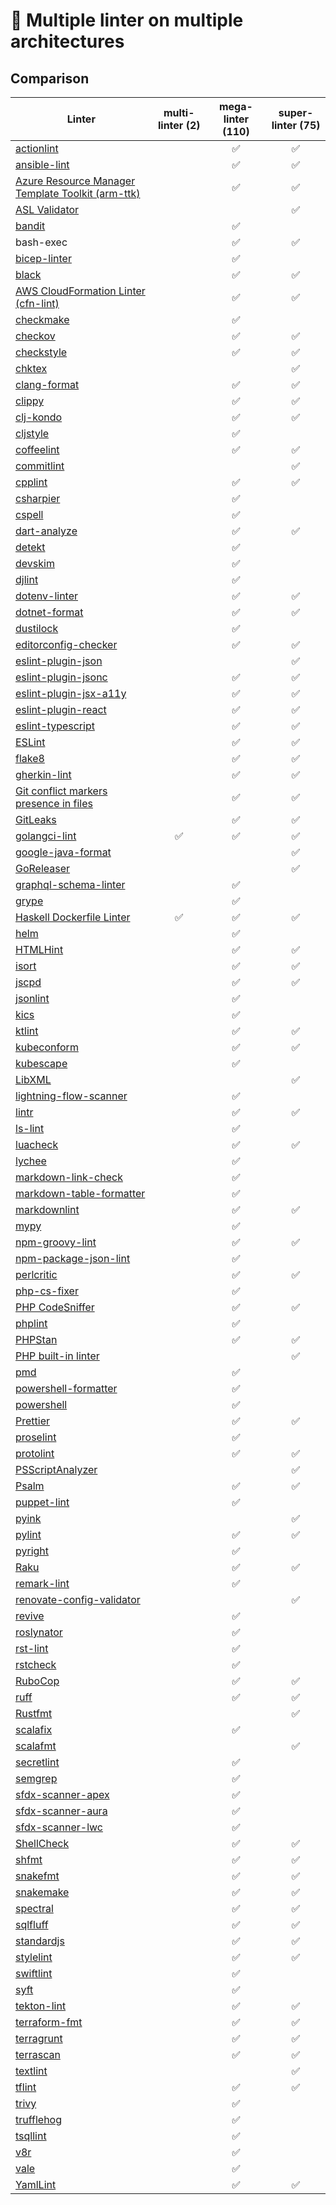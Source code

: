 # 🐐 Multiple linter on multiple architectures

## Comparison

| Linter                                                       | multi-linter (2) | mega-linter (110) | super-linter (75) |
| ------------------------------------------------------------ | :--------------: | :---------------: | :---------------: |
| [actionlint][actionlint]                                     |                  |        ✅         |        ✅         |
| [ansible-lint][ansible-lint]                                 |                  |        ✅         |        ✅         |
| [Azure Resource Manager Template Toolkit (arm-ttk)][arm-ttk] |                  |        ✅         |        ✅         |
| [ASL Validator][asl-validator]                               |                  |                   |        ✅         |
| [bandit][bandit]                                             |                  |        ✅         |                   |
| bash-exec                                                    |                  |        ✅         |        ✅         |
| [bicep-linter][bicep-linter]                                 |                  |        ✅         |                   |
| [black][black]                                               |                  |        ✅         |        ✅         |
| [AWS CloudFormation Linter (cfn-lint)][cfn-lint]             |                  |        ✅         |        ✅         |
| [checkmake][checkmake]                                       |                  |        ✅         |                   |
| [checkov][checkov]                                           |                  |        ✅         |        ✅         |
| [checkstyle][checkstyle]                                     |                  |        ✅         |        ✅         |
| [chktex][chktex]                                             |                  |                   |        ✅         |
| [clang-format][clang-format]                                 |                  |        ✅         |        ✅         |
| [clippy][clippy]                                             |                  |        ✅         |        ✅         |
| [clj-kondo][clj-kondo]                                       |                  |        ✅         |        ✅         |
| [cljstyle][cljstyle]                                         |                  |        ✅         |                   |
| [coffeelint][coffeelint]                                     |                  |        ✅         |        ✅         |
| [commitlint][commitlint]                                     |                  |                   |        ✅         |
| [cpplint][cpplint]                                           |                  |        ✅         |        ✅         |
| [csharpier][csharpier]                                       |                  |        ✅         |                   |
| [cspell][cspell]                                             |                  |        ✅         |                   |
| [dart-analyze][dart-analyze]                                 |                  |        ✅         |        ✅         |
| [detekt][detekt]                                             |                  |        ✅         |                   |
| [devskim][devskim]                                           |                  |        ✅         |                   |
| [djlint][djlint]                                             |                  |        ✅         |                   |
| [dotenv-linter][dotenv-linter]                               |                  |        ✅         |        ✅         |
| [dotnet-format][dotnet-format]                               |                  |        ✅         |        ✅         |
| [dustilock][dustilock]                                       |                  |        ✅         |                   |
| [editorconfig-checker][editorconfig-checker]                 |                  |        ✅         |        ✅         |
| [eslint-plugin-json][eslint-plugin-json]                     |                  |                   |        ✅         |
| [eslint-plugin-jsonc][eslint-plugin-jsonc]                   |                  |        ✅         |        ✅         |
| [eslint-plugin-jsx-a11y][eslint-plugin-jsx-a11y]             |                  |        ✅         |        ✅         |
| [eslint-plugin-react][eslint-plugin-react]                   |                  |        ✅         |        ✅         |
| [eslint-typescript][eslint-typescript]                       |                  |        ✅         |        ✅         |
| [ESLint][eslint]                                             |                  |        ✅         |        ✅         |
| [flake8][flake8]                                             |                  |        ✅         |        ✅         |
| [gherkin-lint][gherkin-lint]                                 |                  |        ✅         |        ✅         |
| [Git conflict markers presence in files][git-diff]           |                  |        ✅         |        ✅         |
| [GitLeaks][gitleaks]                                         |                  |        ✅         |        ✅         |
| [golangci-lint][golangci-lint]                               |        ✅        |        ✅         |        ✅         |
| [google-java-format][google-java-format]                     |                  |                   |        ✅         |
| [GoReleaser][goreleaser]                                     |                  |                   |        ✅         |
| [graphql-schema-linter][graphql-schema-linter]               |                  |        ✅         |                   |
| [grype][grype]                                               |                  |        ✅         |                   |
| [Haskell Dockerfile Linter][hadolint]                        |        ✅        |        ✅         |        ✅         |
| [helm][helm]                                                 |                  |        ✅         |                   |
| [HTMLHint][htmlhint]                                         |                  |        ✅         |        ✅         |
| [isort][isort]                                               |                  |        ✅         |        ✅         |
| [jscpd][jscpd]                                               |                  |        ✅         |        ✅         |
| [jsonlint][jsonlint]                                         |                  |        ✅         |                   |
| [kics][kics]                                                 |                  |        ✅         |                   |
| [ktlint][ktlint]                                             |                  |        ✅         |        ✅         |
| [kubeconform][kubeconform]                                   |                  |        ✅         |        ✅         |
| [kubescape][kubescape]                                       |                  |        ✅         |                   |
| [LibXML][libxml]                                             |                  |                   |        ✅         |
| [lightning-flow-scanner][lightning-flow-scanner]             |                  |        ✅         |                   |
| [lintr][lintr]                                               |                  |        ✅         |        ✅         |
| [ls-lint][ls-lint]                                           |                  |        ✅         |                   |
| [luacheck][luacheck]                                         |                  |        ✅         |        ✅         |
| [lychee][lychee]                                             |                  |        ✅         |                   |
| [markdown-link-check][markdown-link-check]                   |                  |        ✅         |                   |
| [markdown-table-formatter][markdown-table-formatter]         |                  |        ✅         |                   |
| [markdownlint][markdownlint]                                 |                  |        ✅         |        ✅         |
| [mypy][mypy]                                                 |                  |        ✅         |                   |
| [npm-groovy-lint][npm-groovy-lint]                           |                  |        ✅         |        ✅         |
| [npm-package-json-lint][npm-package-json-lint]               |                  |        ✅         |                   |
| [perlcritic][perlcritic]                                     |                  |        ✅         |        ✅         |
| [php-cs-fixer][php-cs-fixer]                                 |                  |        ✅         |                   |
| [PHP CodeSniffer][phpcs]                                     |                  |        ✅         |        ✅         |
| [phplint][phplint]                                           |                  |        ✅         |                   |
| [PHPStan][phpstan]                                           |                  |        ✅         |        ✅         |
| [PHP built-in linter][phpstd]                                |                  |                   |        ✅         |
| [pmd][pmd]                                                   |                  |        ✅         |                   |
| [powershell-formatter][powershell-formatter]                 |                  |        ✅         |                   |
| [powershell][powershell]                                     |                  |        ✅         |                   |
| [Prettier][prettier]                                         |                  |        ✅         |        ✅         |
| [proselint][proselint]                                       |                  |        ✅         |                   |
| [protolint][protolint]                                       |                  |        ✅         |        ✅         |
| [PSScriptAnalyzer][ps-script-analyzer]                       |                  |                   |        ✅         |
| [Psalm][psalm]                                               |                  |        ✅         |        ✅         |
| [puppet-lint][puppet-lint]                                   |                  |        ✅         |                   |
| [pyink][pyink]                                               |                  |                   |        ✅         |
| [pylint][pylint]                                             |                  |        ✅         |        ✅         |
| [pyright][pyright]                                           |                  |        ✅         |                   |
| [Raku][raku]                                                 |                  |        ✅         |        ✅         |
| [remark-lint][remark-lint]                                   |                  |        ✅         |                   |
| [renovate-config-validator][renovate-config-validator]       |                  |                   |        ✅         |
| [revive][revive]                                             |                  |        ✅         |                   |
| [roslynator][roslynator]                                     |                  |        ✅         |                   |
| [rst-lint][rst-lint]                                         |                  |        ✅         |                   |
| [rstcheck][rstcheck]                                         |                  |        ✅         |                   |
| [RuboCop][rubocop]                                           |                  |        ✅         |        ✅         |
| [ruff][ruff]                                                 |                  |        ✅         |        ✅         |
| [Rustfmt][rustfmt]                                           |                  |                   |        ✅         |
| [scalafix][scalafix]                                         |                  |        ✅         |                   |
| [scalafmt][scalafmt]                                         |                  |                   |        ✅         |
| [secretlint][secretlint]                                     |                  |        ✅         |                   |
| [semgrep][semgrep]                                           |                  |        ✅         |                   |
| [sfdx-scanner-apex][sfdx-scanner-apex]                       |                  |        ✅         |                   |
| [sfdx-scanner-aura][sfdx-scanner-aura]                       |                  |        ✅         |                   |
| [sfdx-scanner-lwc][sfdx-scanner-lwc]                         |                  |        ✅         |                   |
| [ShellCheck][shellcheck]                                     |                  |        ✅         |        ✅         |
| [shfmt][shfmt]                                               |                  |        ✅         |        ✅         |
| [snakefmt][snakefmt]                                         |                  |        ✅         |        ✅         |
| [snakemake][snakemake]                                       |                  |        ✅         |        ✅         |
| [spectral][spectral]                                         |                  |        ✅         |        ✅         |
| [sqlfluff][sqlfluff]                                         |                  |        ✅         |        ✅         |
| [standardjs][standardjs]                                     |                  |        ✅         |        ✅         |
| [stylelint][stylelint]                                       |                  |        ✅         |        ✅         |
| [swiftlint][swiftlint]                                       |                  |        ✅         |                   |
| [syft][syft]                                                 |                  |        ✅         |                   |
| [tekton-lint][tekton-lint]                                   |                  |        ✅         |        ✅         |
| [terraform-fmt][terraform-fmt]                               |                  |        ✅         |        ✅         |
| [terragrunt][terragrunt]                                     |                  |        ✅         |        ✅         |
| [terrascan][terrascan]                                       |                  |        ✅         |        ✅         |
| [textlint][textlint]                                         |                  |                   |        ✅         |
| [tflint][tflint]                                             |                  |        ✅         |        ✅         |
| [trivy][trivy]                                               |                  |        ✅         |                   |
| [trufflehog][trufflehog]                                     |                  |        ✅         |                   |
| [tsqllint][tsqllint]                                         |                  |        ✅         |                   |
| [v8r][v8r]                                                   |                  |        ✅         |                   |
| [vale][vale]                                                 |                  |        ✅         |                   |
| [YamlLint][yamllint]                                         |                  |        ✅         |        ✅         |

[actionlint]: https://github.com/rhysd/actionlint
[ansible-lint]: https://github.com/ansible/ansible-lint
[arm-ttk]: https://github.com/Azure/arm-ttk
[asl-validator]: https://github.com/ChristopheBougere/asl-validator
[bandit]: https://github.com/PyCQA/bandit
[bicep-linter]: https://github.com/Azure/bicep
[black]: https://github.com/psf/black
[cfn-lint]: https://github.com/aws-cloudformation/cfn-lint
[checkmake]: https://github.com/mrtazz/checkmake
[checkov]: https://github.com/bridgecrewio/checkov
[checkstyle]: https://github.com/checkstyle/checkstyle
[chktex]: https://git.savannah.nongnu.org/cgit/chktex.git
[clang-format]: https://github.com/llvm/llvm-project
[clippy]: https://github.com/rust-lang/rust-clippy
[clj-kondo]: https://github.com/borkdude/clj-kondo
[cljstyle]: https://github.com/greglook/cljstyle
[coffeelint]: https://github.com/clutchski/coffeelint
[commitlint]: https://github.com/conventional-changelog/commitlint
[cpplint]: https://github.com/cpplint/cpplint
[csharpier]: https://github.com/belav/csharpier
[cspell]: https://github.com/streetsidesoftware/cspell
[dart-analyze]: https://github.com/dart-lang/sdk
[detekt]: https://github.com/detekt/detekt
[devskim]: https://github.com/microsoft/DevSkim
[djlint]: https://github.com/Riverside-Healthcare/djlint
[dotenv-linter]: https://github.com/dotenv-linter/dotenv-linter
[dotnet-format]: https://github.com/dotnet/sdk
[dustilock]: https://github.com/Checkmarx/dustilock
[editorconfig-checker]: https://github.com/editorconfig-checker/editorconfig-checker
[eslint-plugin-json]: https://github.com/azeemba/eslint-plugin-json
[eslint-plugin-jsonc]: https://github.com/ota-meshi/eslint-plugin-jsonc
[eslint-plugin-jsx-a11y]: https://github.com/jsx-eslint/eslint-plugin-react
[eslint-plugin-react]: https://github.com/yannickcr/eslint-plugin-react
[eslint-typescript]: https://github.com/typescript-eslint/typescript-eslint
[eslint]: https://github.com/eslint/eslint
[flake8]: https://github.com/PyCQA/flake8
[gherkin-lint]: https://github.com/vsiakka/gherkin-lint
[git-diff]: https://github.com/git/git
[gitleaks]: https://github.com/gitleaks/gitleaks
[golangci-lint]: https://github.com/golangci/golangci-lint
[google-java-format]: https://github.com/google/google-java-format
[goreleaser]: https://github.com/goreleaser/goreleaser
[graphql-schema-linter]: https://github.com/cjoudrey/graphql-schema-linter
[grype]: https://github.com/anchore/grype
[hadolint]: https://github.com/hadolint/hadolint
[helm]: https://github.com/helm/helm
[htmlhint]: https://github.com/htmlhint/HTMLHint
[isort]: https://github.com/PyCQA/isort
[jscpd]: https://github.com/kucherenko/jscpd
[jsonlint]: https://github.com/prantlf/jsonlint
[kics]: https://github.com/checkmarx/kics
[ktlint]: https://github.com/pinterest/ktlint
[kubeconform]: https://github.com/yannh/kubeconform
[kubescape]: https://github.com/kubescape/kubescape
[libxml]: https://gitlab.gnome.org/GNOME/libxml2
[lightning-flow-scanner]: https://github.com/Lightning-Flow-Scanner/lightning-flow-scanner-sfdx
[lintr]: https://github.com/r-lib/lintr
[ls-lint]: https://github.com/loeffel-io/ls-lint
[luacheck]: https://github.com/luarocks/luacheck
[lychee]: https://github.com/lycheeverse/lychee
[markdown-link-check]: https://github.com/tcort/markdown-link-check
[markdown-table-formatter]: https://github.com/nvuillam/markdown-table-formatter
[markdownlint]: https://github.com/DavidAnson/markdownlint
[mypy]: https://github.com/python/mypy
[npm-groovy-lint]: https://github.com/nvuillam/npm-groovy-lint
[npm-package-json-lint]: https://github.com/tclindner/npm-package-json-lint
[perlcritic]: https://github.com/Perl-Critic/Perl-Critic
[php-cs-fixer]: https://github.com/PHP-CS-Fixer/PHP-CS-Fixer
[phpcs]: https://github.com/PHPCSStandards/PHP_CodeSniffer
[phplint]: https://github.com/overtrue/phplint
[phpstan]: https://github.com/phpstan/phpstan
[phpstd]: https://github.com/php/php-src
[pmd]: https://github.com/pmd/pmd
[powershell-formatter]: https://github.com/PowerShell/PSScriptAnalyzer
[powershell]: https://github.com/PowerShell/PSScriptAnalyzer
[prettier]: https://github.com/prettier/prettier
[proselint]: https://github.com/amperser/proselint
[protolint]: https://github.com/yoheimuta/protolint
[ps-script-analyzer]: https://github.com/PowerShell/Psscriptanalyzer
[psalm]: https://github.com/vimeo/psalm
[puppet-lint]: https://github.com/puppetlabs/puppet-lint
[pyink]: https://github.com/google/pyink
[pylint]: https://github.com/pylint-dev/pylint
[pyright]: https://github.com/microsoft/pyright
[raku]: https://github.com/rakudo/rakudo
[remark-lint]: https://github.com/remarkjs/remark-lint
[renovate-config-validator]: https://github.com/renovatebot/renovate
[revive]: https://github.com/mgechev/revive
[roslynator]: https://github.com/dotnet/Roslynator
[rst-lint]: https://github.com/twolfson/restructuredtext-lint
[rstcheck]: https://github.com/myint/rstcheck
[rubocop]: https://github.com/rubocop-hq/rubocop
[ruff]: https://github.com/astral-sh/ruff
[rustfmt]: https://github.com/rust-lang/rustfmt
[scalafix]: https://github.com/scalacenter/scalafix
[scalafmt]: https://github.com/scalameta/scalafmt
[secretlint]: https://github.com/secretlint/secretlint
[semgrep]: https://github.com/returntocorp/semgrep
[sfdx-scanner-apex]: https://github.com/forcedotcom/sfdx-scanner
[sfdx-scanner-aura]: https://github.com/forcedotcom/sfdx-scanner
[sfdx-scanner-lwc]: https://github.com/forcedotcom/sfdx-scanner
[shellcheck]: https://github.com/koalaman/shellcheck
[shfmt]: https://github.com/mvdan/sh
[snakefmt]: https://github.com/snakemake/snakefmt
[snakemake]: https://github.com/snakemake/snakemake
[spectral]: https://github.com/stoplightio/spectral
[sqlfluff]: https://github.com/sqlfluff/sqlfluff
[standardjs]: https://github.com/standard/standard
[stylelint]: https://github.com/stylelint/stylelint
[swiftlint]: https://github.com/realm/SwiftLint
[syft]: https://github.com/anchore/syft
[tekton-lint]: https://github.com/IBM/tekton-lint
[terraform-fmt]: https://github.com/hashicorp/terraform
[terragrunt]: https://github.com/gruntwork-io/terragrunt
[terrascan]: https://github.com/tenable/terrascan
[textlint]: https://github.com/textlint/textlint
[tflint]: https://github.com/terraform-linters/tflint
[trivy]: https://github.com/aquasecurity/trivy
[trufflehog]: https://github.com/trufflesecurity/trufflehog
[tsqllint]: https://github.com/tsqllint/tsqllint
[v8r]: https://github.com/chris48s/v8r
[vale]: https://github.com/errata-ai/vale
[yamllint]: https://github.com/adrienverge/yamllint

